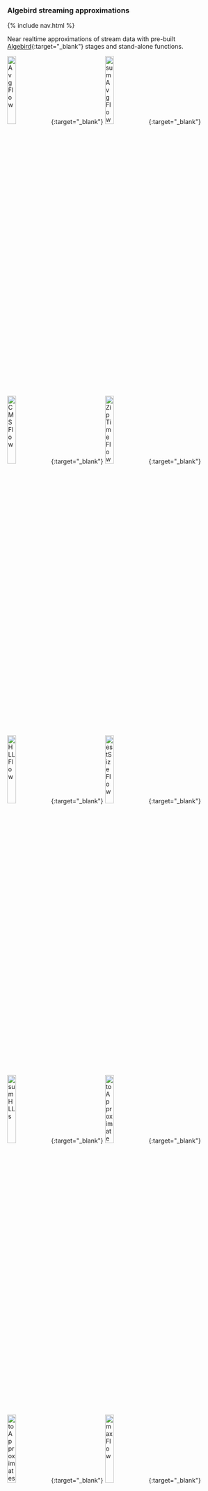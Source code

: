 ### Algebird streaming approximations

{% include nav.html %}

Near realtime approximations of stream data with pre-built [Algebird](https://twitter.github.io/algebird/){:target="_blank"} stages and stand-alone functions.

[<img src="png/AvgFlow.png?raw=true" alt="AvgFlow" width="20%" height="20%" title="input a sequence of Numeric types, output their AveragedValue">](https://github.com/garyaiki/dendrites/blob/master/src/main/scala/com/github/garyaiki/dendrites/algebird/stream/package.scala){:target="_blank"}
[<img src="png/sumAvgFlow.png?raw=true" alt="sumAvgFlow" width="20%" height="20%" title="input sequence of AveragedValue, output single AveragedValue">](https://github.com/garyaiki/dendrites/blob/master/src/main/scala/com/github/garyaiki/dendrites/algebird/stream/package.scala){:target="_blank"}
[<img src="png/CMSFlow.png?raw=true" alt="CMSFlow" width="20%" height="20%" title="input a sequence of values that can be Ordered and CMSHashed, output their CountMinSketch">](https://github.com/garyaiki/dendrites/blob/master/src/main/scala/com/github/garyaiki/dendrites/algebird/stream/CreateCMSFlow.scala){:target="_blank"}
[<img src="png/ZipTimeFlow.png?raw=true" alt="ZipTimeFlow" width="20%" height="20%" title="input sequence of Numeric values, output sequence of tuple of values and timestamp, for DecayedValue">](https://github.com/garyaiki/dendrites/blob/master/src/main/scala/com/github/garyaiki/dendrites/algebird/stream/ZipTimeFlow.scala){:target="_blank"}
[<img src="png/HLLFlow.png?raw=true" alt="HLLFlow" width="20%" height="20%" title="input case class that is HyperLogLogLike, output an HLL">](https://github.com/garyaiki/dendrites/blob/master/src/main/scala/com/github/garyaiki/dendrites/algebird/stream/CreateHLLFlow.scala){:target="_blank"}
[<img src="png/estSizeFlow.png?raw=true" alt="estSizeFlow" width="20%" height="20%" title="input HLL, output estimated size of HLL">](https://github.com/garyaiki/dendrites/blob/master/src/main/scala/com/github/garyaiki/dendrites/algebird/stream/package.scala){:target="_blank"}
[<img src="png/sumHLLs.png?raw=true" alt="sumHLLs" width="20%" height="20%" title="input sequence of HLL, output Approximate value">](https://github.com/garyaiki/dendrites/blob/master/src/main/scala/com/github/garyaiki/dendrites/algebird/stream/package.scala){:target="_blank"}
[<img src="png/toApproximate.png?raw=true" alt="toApproximate" width="20%" height="20%" title="input HLL, output Approximate">](https://github.com/garyaiki/dendrites/blob/master/src/main/scala/com/github/garyaiki/dendrites/algebird/stream/package.scala){:target="_blank"}
[<img src="png/toApproximates.png?raw=true" alt="toApproximates" width="20%" height="20%" title="input sequence of HLL, output sequence of Approximate">](https://github.com/garyaiki/dendrites/blob/master/src/main/scala/com/github/garyaiki/dendrites/algebird/stream/package.scala){:target="_blank"}
[<img src="png/maxFlow.png?raw=true" alt="maxFlow" width="20%" height="20%" title="input sequence of values that are Ordered, output sequences max value">](https://github.com/garyaiki/dendrites/blob/master/src/main/scala/com/github/garyaiki/dendrites/algebird/stream/package.scala){:target="_blank"}
[<img src="png/minFlow.png?raw=true" alt="minFlow" width="20%" height="20%" title="input sequence of values that are Ordered, output sequences min value">](https://github.com/garyaiki/dendrites/blob/master/src/main/scala/com/github/garyaiki/dendrites/algebird/stream/package.scala){:target="_blank"}
[<img src="png/firstQuartileFlow.png?raw=true" alt="firstQuartileFlow" width="20%" height="20%" title="input value that's QTree like, output tuple of 1st quartile upper, lower bounds">](https://github.com/garyaiki/dendrites/blob/master/src/main/scala/com/github/garyaiki/dendrites/algebird/stream/package.scala){:target="_blank"}
[<img src="png/secondQuartileFlow.png?raw=true" alt="secondQuartileFlow" width="20%" height="20%" title="input value that's QTree like, output tuple of 2nd quartile upper, lower bounds">](https://github.com/garyaiki/dendrites/blob/master/src/main/scala/com/github/garyaiki/dendrites/algebird/stream/package.scala){:target="_blank"}
[<img src="png/thirdQuartileFlow.png?raw=true" alt="thirdQuartileFlow" width="20%" height="20%" title="input value that's QTree like, output tuple of 3rd quartile upper, lower bounds">](https://github.com/garyaiki/dendrites/blob/master/src/main/scala/com/github/garyaiki/dendrites/algebird/stream/package.scala){:target="_blank"}
[<img src="png/interQuartileMean.png?raw=true" alt="interQuartileMean" width="20%" height="20%" title="input value that's QTree like, output tuple of inter quartile mean's upper, lower bounds">](https://github.com/garyaiki/dendrites/blob/master/src/main/scala/com/github/garyaiki/dendrites/algebird/stream/package.scala){:target="_blank"}
[<img src="png/qTreeMaxFlow.png?raw=true" alt="qTreeMaxFlow" width="20%" height="20%" title="input sequence of values that are QTree like,  output QTree's max value">](https://github.com/garyaiki/dendrites/blob/master/src/main/scala/com/github/garyaiki/dendrites/algebird/stream/package.scala){:target="_blank"}
[<img src="png/qTreeMinFlow.png?raw=true" alt="qTreeMinFlow" width="20%" height="20%" title="input sequence of values that are QTree like,  output QTree's min value">](https://github.com/garyaiki/dendrites/blob/master/src/main/scala/com/github/garyaiki/dendrites/algebird/stream/package.scala){:target="_blank"}
###### Click image to open source code in a new tab. Hover over image for stage inputs and outputs

#### Stream Stages

Most of these are stand-alone functions wrapped in an Akka Streams built-in `Flow` stage. 

[AveragedValue](https://twitter.github.io/algebird/datatypes/averaged_value.html){:target="_blank"} estimates a variable's mean in the stream.

[CountMinSketch](https://twitter.github.io/algebird/datatypes/approx/countminsketch.html){:target="_blank"} estimates a variable's frequency. `CreateCMSFlow` is a custom Flow stage: it needs an implicit `CMSMonoid`. 

[DecayedValue](https://twitter.github.io/algebird/datatypes/decayed_value.html){:target="_blank"} estimates a variable's moving average and de-weights values by age. The value is tupled with a timestamp. `ZipTimeFlow` is a custom Flow stage: It takes a Numeric value and a UDF that creates a time value and returns a tuple of (value, time).

[HyperLogLog](https://twitter.github.io/algebird/datatypes/approx/hyperloglog.html){:target="_blank"} estimates a variable's number of distinct values. `CreateHLLFlow` is a custom Flow stage: it needs an implicit `HyperLogLogAggregator`.

[Min and Max](https://twitter.github.io/algebird/datatypes/min_and_max.html){:target="_blank"} estimates a variable's minimum or maximum values.

[QTree](https://twitter.github.io/algebird/datatypes/approx/q_tree.html){:target="_blank"} estimates quartiles for a variable.

[BloomFilter](https://twitter.github.io/algebird/datatypes/approx/bloom_filter.html){:target="_blank"} quickly ensures a word is *not* in a dictionary or a set of words and quickly predicts a word is *probably* in a dictionary or a set of words

[Algebird](https://github.com/twitter/algebird){:target="_blank"} approximators can stream in parallel. This contrived example uses [Agents](http://doc.akka.io/docs/akka/current/scala/agents.html){:target="_blank"} as a thread safe shared value holder. Agents are deprecated in Akka 2.5.

<img src="png/AlgebirdApproximatorsAgentsFlow.png?raw=true" width="80%" />

```scala
// Zip input agent update Futures, waits for all to complete
def zipper: ZipWith5[Future[AveragedValue], Future[CMS[A]], Future[Seq[DecayedValue]], Future[HLL], Future[QTree[A]], (Future[AveragedValue], Future[CMS[A]], Future[Seq[DecayedValue]], Future[HLL], Future[QTree[A]])] = ZipWith((in0: Future[AveragedValue],
  in1: Future[CMS[A]],
  in2: Future[Seq[DecayedValue]],
  in3: Future[HLL],
  in4: Future[QTree[A]]) => (in0, in1, in2, in3, in4))

// Graph to broadcast to update agent composite sinks
val approximators = GraphDSL.create() { implicit builder =>
  val bcast: UniformFanOutShape[Seq[A], Seq[A]] = builder.add(Broadcast[Seq[A]](5))
  val avg = builder.add(AveragedAgentFlow.compositeFlow(avgAgent))
  val cms = builder.add(CountMinSketchAgentFlow.compositeFlow(cmsAgent))
  val dvt = builder.add(DecayedValueAgentFlow.compositeFlow(dcaAgent, time))
  val hll = builder.add(HyperLogLogAgentFlow.compositeFlow(hllAgent))
  val qtaf = new QTreeAgentFlow(qtAgent)
  val qtrAg = builder.add(qtaf)
  val zip = builder.add(zipper)

  bcast ~> avg ~> zip.in0
  bcast ~> cms ~> zip.in1
  bcast ~> dvt ~> zip.in2
  bcast ~> hll ~> zip.in3
  bcast ~> qtrAg ~> zip.in4
  FlowShape(bcast.in, zip.out)
}.named("parallelApproximators")
```

#### Stand-alone Functions

[Approximating Functions](https://github.com/garyaiki/dendrites/blob/master/src/main/scala/com/github/garyaiki/dendrites/algebird/package.scala){:target="_blank"}

```scala
val bigDecimals: Seq[BigDecimal]
val avg0 = avg(bigDecimals)
```
###### AveragedValue of a Sequence of values
```scala
val bigDecimals2: Seq[BigDecimal]
val avg1 = avg(bigDecimals2)
val avgs = Vector[AveragedValue](avg0, avg1)
val avgSum = sumAverageValues(avgs)
```
###### AveragedValue of a sequence of AveragedValues

```scala
val falsePositivepProb: Double = 0.01
val words = readWords(wordsPath)
val wordsBF = createBF(words, fpProb)
```
###### Create a BloomFilter

```scala
val falsePositivepProb: Double = 0.01
val word = "path"
val inDict = wordsBF.contains(word).isTrue
```
###### Is word in BloomFilter
```scala
val falsePositivepProb: Double = 0.01
val wordsFalseWords: IndexedSeq[String]
val falsePositives = for {
  i <- wordsFalseWords
  if wordsBF.contains(i).isTrue
} yield i
val acceptable = falsePositives.size < words.size * fpProb
```
###### Is BloomFilter's false positive rate acceptable
```scala
val addrs = inetAddresses(ipRange)
val longZips = inetToLongZip(addrs)
val longs = testLongs(longZips)
implicit val m = createCMSMonoid[Long]()
val cms = createCountMinSketch(longs)
val estimatedCount = cms.totalCount
```
###### CountMinSketch estimate total number of elements seen so far
```scala
val estFreq = cms.frequency(longZips(5))
```
###### CountMinSketch estimate count of elements with the same value as the one selected
```scala
val cms1 = createCountMinSketch(longs)
val cmss = Vector(cms, cms1)
val cmsSum = sumCountMinSketch(cmss)
val estimatedCount = cmsSum.totalCount
```
###### Sum a Sequence of CountMinSketch then estimate combined total number of elements
```scala
val estFreq = cmsSum.frequency(longZips(5))
```
###### From a Sequence of CountMinSketch estimate count of elements with the indexed same value

```scala
val sines = genSineWave(100, 0 to 360)
val days = Range.Double(0.0, 361.0, 1.0)
val sinesZip = sines.zip(days)
val decayedValues = toDecayedValues(sinesZip, 10.0, None)
val avgAt90 = decayedValues(90).average(10.0)
```
###### DecayedValue moving average from the initial value to specified index
```scala
val avg80to90 = decayedValues(90).averageFrom(10.0, 80.0, 90.0)
```
###### DecayedValue moving average from specified index to specified index
```scala
implicit val ag = HyperLogLogAggregator(12)
val ints: Seq[Int]
val hll = createHLL(ints)
```
###### HyperLogLog create a HLL from a sequence of Int
```scala
val hlls = Vector(hll, hll2)
val sum = hlls.reduce(_ + _)
val size = sum.estimatedSize
```
###### Sum a Sequence of HLL and estimate total size
```scala
val approxs = mapHLL2Approximate(hlls)
```
###### Create a sequence of Approximate HHL approximate. Map a sequence of HLL to a sequence of Approximate
```scala
val sum = approxs.reduce(_ + _)
```
###### Sum a Sequence of Approximate and estimate total size
```scala
val level = 5
implicit val qtBDSemigroup = new QTreeSemigroup[BigDecimal](level)
val qtBD = buildQTree[BigDecimal](bigDecimals)
```
###### Build QTree from a Sequence
```scala
val iqm = qtBD.interQuartileMean
```
###### Get its InterQuartileMean
```scala
val qTrees = Vector(qtBD, qtBD2)
val sumQTree = sumQTrees(qTrees)
```
###### Sum a Sequence of QTrees to a QTree
```scala
def wrapMax[Int](x: Int) = Max(x)
val wm = SeqFunctor.map[Int, Max[Int]](List(1,2,3,4))(wrapMax)
val bigDecimals: Seq[BigDecimal]
val negBigDecimals = SeqFunctor.map[BigDecimal, BigDecimal](bigDecimals)(negate)
val invertedBigDecimals = SeqFunctor.map[BigDecimal, BigDecimal](bigDecimals)(inverse)
```
###### SeqFunctor map elements of a sequence to elements of another sequence.
```scala
val bigDecimals: Seq[BigDecimal]
val invertedNegBigDecimals = andThen[BigDecimal, BigDecimal, BigDecimal](bigDecimals)( inverse)( negate)
```
###### andThen Functor map the elements of a sequence, map that sequence: f() andThen g().
```scala
val bigDecimals: Seq[BigDecimal]
val max = max(bigDecimals)
```
###### Get Max element of a sequence. For Sequence types that have a Semigroup, Monoid and Ordering
```scala
val bigDecimals: Seq[BigDecimal]
val min = min(bigDecimals)
val optBigDecs: [Option[BigDecimal]]
val min2 = min(optBigDecs.flatten)
val eithBigInts = Seq[Either[String, BigInt]]
val min3 = min(filterRight(eithBigInts)
```
###### Get Min element of a sequence.

#### Example Configurations

[Typesafe Config](https://github.com/typesafehub/config){:target="_blank"} example, and optional, config settings for Algebird are in `src/main/resources/reference.conf`. You can choose to use Typesafe Config and override these in your application's `src/main/resources/application.conf`.
